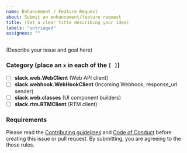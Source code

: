 ```yaml
---
name: Enhancement / Feature Request
about: Submit an enhancement/feature request
title: (Set a clear title describing your idea)
labels: "untriaged"
assignees: ""
---
```


(Describe your issue and goal here)

### Category (place an `x` in each of the `[ ]`)

- [ ] **slack.web.WebClient** (Web API client)
- [ ] **slack.webhook.WebHookClient** (Incoming Webhook, response_url sender)
- [ ] **slack.web.classes** (UI component builders)
- [ ] **slack.rtm.RTMClient** (RTM client)

### Requirements

Please read the [Contributing guidelines](https://github.com/slackapi/python-slackclient/blob/main/.github/contributing.md) and [Code of Conduct](https://slackhq.github.io/code-of-conduct) before creating this issue or pull request. By submitting, you are agreeing to the those rules.
